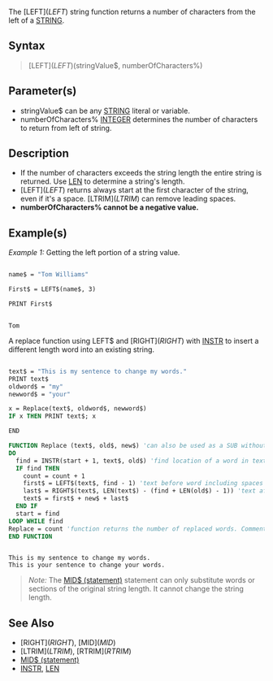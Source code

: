 The [LEFT$](LEFT$) string function returns a number of characters from the left of a [STRING](STRING).

## Syntax

> [LEFT$](LEFT$)(stringValue$, numberOfCharacters%)

## Parameter(s)

* stringValue$ can be any [STRING](STRING) literal or variable.
* numberOfCharacters% [INTEGER](INTEGER) determines the number of characters to return from left of string.

## Description

* If the number of characters exceeds the string length the entire string is returned. Use [LEN](LEN) to determine a string's length.
* [LEFT$](LEFT$) returns always start at the first character of the string, even if it's a space. [LTRIM$](LTRIM$) can remove leading spaces.
* **numberOfCharacters% cannot be a negative value.**

## Example(s)

*Example 1:* Getting the left portion of a string value. 

```vb

name$ = "Tom Williams"

First$ = LEFT$(name$, 3)

PRINT First$ 

```

```text

Tom 

```

A replace function using LEFT$ and [RIGHT$](RIGHT$) with [INSTR](INSTR) to insert a different length word into an existing string.

```vb

text$ = "This is my sentence to change my words."
PRINT text$
oldword$ = "my" 
newword$ = "your"

x = Replace(text$, oldword$, newword$) 
IF x THEN PRINT text$; x

END

FUNCTION Replace (text$, old$, new$) 'can also be used as a SUB without the count assignment
DO
  find = INSTR(start + 1, text$, old$) 'find location of a word in text
  IF find THEN
    count = count + 1
    first$ = LEFT$(text$, find - 1) 'text before word including spaces
    last$ = RIGHT$(text$, LEN(text$) - (find + LEN(old$) - 1)) 'text after word
    text$ = first$ + new$ + last$
  END IF
  start = find
LOOP WHILE find
Replace = count 'function returns the number of replaced words. Comment out in SUB
END FUNCTION 

```

```text

This is my sentence to change my words.
This is your sentence to change your words.

```

> *Note:* The [MID$ (statement)](MID$-(statement)) statement can only substitute words or sections of the original string length. It cannot change the string length.

## See Also

* [RIGHT$](RIGHT$), [MID$](MID$)
* [LTRIM$](LTRIM$), [RTRIM$](RTRIM$)
* [MID$ (statement)](MID$-(statement))
* [INSTR](INSTR), [LEN](LEN)
